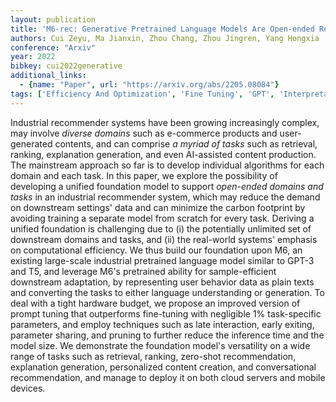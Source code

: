 ```yaml
---
layout: publication
title: 'M6-rec: Generative Pretrained Language Models Are Open-ended Recommender Systems'
authors: Cui Zeyu, Ma Jianxin, Zhou Chang, Zhou Jingren, Yang Hongxia
conference: "Arxiv"
year: 2022
bibkey: cui2022generative
additional_links:
  - {name: "Paper", url: "https://arxiv.org/abs/2205.08084"}
tags: ['Efficiency And Optimization', 'Fine Tuning', 'GPT', 'Interpretability And Explainability', 'Model Architecture', 'Pretraining Methods', 'Prompting', 'Pruning', 'RAG', 'Reinforcement Learning', 'Training Techniques']
---
```

Industrial recommender systems have been growing increasingly complex, may
involve *diverse domains* such as e-commerce products and user-generated
contents, and can comprise *a myriad of tasks* such as retrieval, ranking,
explanation generation, and even AI-assisted content production. The mainstream
approach so far is to develop individual algorithms for each domain and each
task. In this paper, we explore the possibility of developing a unified
foundation model to support *open-ended domains and tasks* in an
industrial recommender system, which may reduce the demand on downstream
settings' data and can minimize the carbon footprint by avoiding training a
separate model from scratch for every task. Deriving a unified foundation is
challenging due to (i) the potentially unlimited set of downstream domains and
tasks, and (ii) the real-world systems' emphasis on computational efficiency.
We thus build our foundation upon M6, an existing large-scale industrial
pretrained language model similar to GPT-3 and T5, and leverage M6's pretrained
ability for sample-efficient downstream adaptation, by representing user
behavior data as plain texts and converting the tasks to either language
understanding or generation. To deal with a tight hardware budget, we propose
an improved version of prompt tuning that outperforms fine-tuning with
negligible 1% task-specific parameters, and employ techniques such as late
interaction, early exiting, parameter sharing, and pruning to further reduce
the inference time and the model size. We demonstrate the foundation model's
versatility on a wide range of tasks such as retrieval, ranking, zero-shot
recommendation, explanation generation, personalized content creation, and
conversational recommendation, and manage to deploy it on both cloud servers
and mobile devices.
